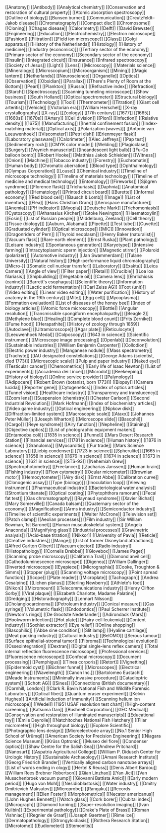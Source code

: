 [[Anatomy]]
[[Antibody]]
[[Analytical chemistry]]
[[Conservation and restoration of cultural property]]
[[Atomic absorption spectroscopy]]
[[Outline of biology]]
[[Bunsen burner]]
[[Communication]]
[[Creutzfeldt–Jakob disease]]
[[Chromatography]]
[[Compact disc]]
[[Chromosome]]
[[Cloning]]
[[Chagas disease]]
[[Calorimetry]]
[[Delft]]
[[David Brewster]]
[[Engineering]]
[[Education]]
[[Electrochemistry]]
[[Electron microscope]]
[[Fashion]]
[[Filtration]]
[[Field ion microscope]]
[[Glass]]
[[Golgi apparatus]]
[[History of the Netherlands]]
[[Histology]]
[[History of medicine]]
[[Industry (economics)]]
[[Tertiary sector of the economy]]
[[Primary sector of the economy]]
[[Secondary sector of the economy]]
[[Insulin]]
[[Integrated circuit]]
[[Insurance]]
[[Infrared spectroscopy]]
[[Society of Jesus]]
[[Light]]
[[Lens]]
[[Microscopy]]
[[Materials science]]
[[Mineralogy]]
[[Microscopium]]
[[Microorganism]]
[[Mining]]
[[Magic lantern]]
[[Netherlands]]
[[Neuroscience]]
[[Organelle]]
[[Optics]]
[[Observation]]
[[Obsidian]]
[[Parallax]]
[[There's Plenty of Room at the Bottom]]
[[Pearl]]
[[Plankton]]
[[Russia]]
[[Refractive index]]
[[Refraction]]
[[Starch]]
[[Spectroscopy]]
[[Scanning tunneling microscope]]
[[Show business]]
[[South Holland]]
[[Optical spectrometer]]
[[Structural biology]]
[[Tourism]]
[[Technology]]
[[Tool]]
[[Thermometer]]
[[Titration]]
[[Giant cell arteritis]]
[[Vehicle]]
[[Victorian era]]
[[William Herschel]]
[[X-ray crystallography]]
[[X-ray]]
[[Zoology]]
[[17th century]]
[[1677]]
[[1665]]
[[1660s]]
[[1670s]]
[[Artery]]
[[Cell division]]
[[Pion]]
[[Infection]]
[[Relative density]]
[[1675]]
[[Manufacturing]]
[[Inertial confinement fusion]]
[[Index-matching material]]
[[Optical axis]]
[[Polarization (waves)]]
[[Antonie van Leeuwenhoek]]
[[Viscometer]]
[[Petri dish]]
[[Erlenmeyer flask]]
[[Laboratory glassware]]
[[Calorimeter]]
[[Alec Jeffreys]]
[[Pap test]]
[[Sedimentary rock]]
[[CMYK color model]]
[[Welding]]
[[Plagioclase]]
[[Surgery]]
[[Voynich manuscript]]
[[Incandescent light bulb]]
[[Fu-Go balloon bomb]]
[[Robert Hooke]]
[[Matthias Jakob Schleiden]]
[[Witness]]
[[Onion]]
[[Machine]]
[[Tobacco industry]]
[[Forestry]]
[[Euchromatin]]
[[Human body]]
[[Chromatic aberration]]
[[Blood type]]
[[Ophthalmology]]
[[Olympus Corporation]]
[[Louse]]
[[Chemical industry]]
[[Timeline of microscope technology]]
[[Timeline of materials technology]]
[[Timeline of medicine and medical technology]]
[[Entomology]]
[[Fireworks]]
[[Sjögren syndrome]]
[[Florence flask]]
[[Trichuriasis]]
[[Daphnia]]
[[Anatomical pathology]]
[[Hematology]]
[[Printed circuit board]]
[[Burette]]
[[Informal economy]]
[[Red blood cell]]
[[Bausch & Lomb]]
[[Image]]
[[List of inventors]]
[[Flea]]
[[Hans Christian Gram]]
[[Aerospace manufacturer]]
[[Anemia]]
[[PH indicator]]
[[Myopia]]
[[Deutsche Mark]]
[[Trichomoniasis]]
[[Cystoscopy]]
[[Athanasius Kircher]]
[[Stoke Newington]]
[[Haematoxylin]]
[[Eosin]]
[[List of Russian people]]
[[Middelburg, Zeeland]]
[[Cell theory]]
[[Tissue (biology)]]
[[Auburn, Alabama]]
[[Pipette]]
[[Test tube]]
[[Cuvette]]
[[Graduated cylinder]]
[[Optical microscope]]
[[MIC]]
[[Innovation]]
[[Dragonriders of Pern]]
[[Thyroid neoplasm]]
[[Henry Baker (naturalist)]]
[[Vacuum flask]]
[[Rare-earth element]]
[[Ernst Ruska]]
[[Plant pathology]]
[[Leisure industry]]
[[Spontaneous generation]]
[[Karyotype]]
[[Intensive farming]]
[[Intracytoplasmic sperm injection]]
[[Magnetic stirrer]]
[[Polaroid (polarizer)]]
[[Automotive industry]]
[[Jan Swammerdam]]
[[Tulane University]]
[[Natural history]]
[[High-performance liquid chromatography]]
[[Micro-]]
[[Somatic cell nuclear transfer]]
[[Laboratory]]
[[Exakta]]
[[Leica Camera]]
[[Angle of view]]
[[Filter paper]]
[[Retail]]
[[Crucible]]
[[Loa loa filariasis]]
[[Shipbuilding]]
[[Vegetable oil]]
[[Camera lens]]
[[Ehrlichiosis (canine)]]
[[Barrett's esophagus]]
[[Scientific theory]]
[[Information industry]]
[[Lactic acid fermentation]]
[[Carl Zeiss AG]]
[[Foot (unit)]]
[[Video editing]]
[[Linear video editing]]
[[Water purification]]
[[History of anatomy in the 19th century]]
[[Mite]]
[[Egg cell]]
[[Mycoplasma]]
[[Formation evaluation]]
[[List of diseases of the honey bee]]
[[Index of biology articles]]
[[Atomic force microscopy]]
[[Bottle]]
[[Angular resolution]]
[[Transmissible spongiform encephalopathy]]
[[Beagle 2]]
[[Methylene blue]]
[[Healing]]
[[Complete blood count]]
[[Frits Zernike]]
[[Fume hood]]
[[Herapathite]]
[[History of zoology through 1859]]
[[Autoclave]]
[[Ultramicroscope]]
[[Agar plate]]
[[Reticulocyte]]
[[Leeuwenhoek Medal]]
[[Colposcopy]]
[[1643 in science]]
[[Scientific instrument]]
[[Microscope image processing]]
[[Openlab]]
[[Deconvolution]]
[[Sustainable industries]]
[[William Benjamin Carpenter]]
[[Collodion]]
[[Electric power industry]]
[[Manganese nodule]]
[[Mass spectrometry]]
[[Trachyte]]
[[IAU designated constellations]]
[[George Adams (scientist, died 1773)]]
[[Microscopic scale]]
[[Pulp and paper industry]]
[[Naked eye]]
[[Testicular cancer]]
[[Chemometrics]]
[[Early life of Isaac Newton]]
[[List of experiments]]
[[Accademia dei Lincei]]
[[Microdot]]
[[Beekeeping]]
[[History of biology]]
[[Online service provider]]
[[Palynology]]
[[Adipocere]]
[[Robert Brown (botanist, born 1773)]]
[[Biopsy]]
[[Camera lucida]]
[[Reporter gene]]
[[Cytogenetics]]
[[Index of optics articles]]
[[Tunnel vision]]
[[Healthcare industry]]
[[Transparency and translucency]]
[[Zoom lens]]
[[Suspension (chemistry)]]
[[Chester Carlson]]
[[Second Industrial Revolution]]
[[Mark Hofmann]]
[[Index of biochemistry articles]]
[[Video game industry]]
[[Optical engineering]]
[[Nipkow disk]]
[[Diffraction-limited system]]
[[Macroscopic scale]]
[[Ataxx]]
[[Johannes Peter Müller]]
[[Joseph Wharton]]
[[Microscope slide]]
[[Basophil]]
[[Cargo]]
[[Reye syndrome]]
[[Airy function]]
[[Nepheline]]
[[Staining]]
[[Objective (optics)]]
[[List of photographic equipment makers]]
[[Entamoeba coli]]
[[1835 in science]]
[[Funnel]]
[[Mars Desert Research Station]]
[[Financial services]]
[[1781 in science]]
[[Human history]]
[[1876 in science]]
[[Granuloma]]
[[Myocarditis]]
[[Fur trade]]
[[Mars Science Laboratory]]
[[Liebig condenser]]
[[1723 in science]]
[[Spherulite]]
[[1665 in science]]
[[1658 in science]]
[[1676 in science]]
[[1674 in science]]
[[1673 in science]]
[[1621 in science]]
[[STS-93]]
[[Nehemiah Grew]]
[[Spectrophotometry]]
[[Freelancer]]
[[Zacharias Janssen]]
[[Human brain]]
[[Fishing industry]]
[[Flow cytometry]]
[[Ocular micrometer]]
[[Brownian motor]]
[[Hemocytometer]]
[[Airy disk]]
[[Ernst Abbe]]
[[Calibration curve]]
[[Clonogenic assay]]
[[Type (biology)]]
[[Inoculation loop]]
[[Viewing instrument]]
[[Pharmaceutical industry]]
[[Bacteriological water analysis]]
[[Strontium titanate]]
[[Optical coating]]
[[Phytophthora ramorum]]
[[Fecal fat test]]
[[Gas chromatography]]
[[Raynaud syndrome]]
[[Xavier Bichat]]
[[Mary Somerville]]
[[Canada balsam]]
[[Quaternary sector of the economy]]
[[Magnification]]
[[Arms industry]]
[[Semiconductor industry]]
[[Timeline of scientific experiments]]
[[Walter McCrone]]
[[Television set]]
[[Patch clamp]]
[[Aeolian processes]]
[[Film industry]]
[[Sir William Bowman, 1st Baronet]]
[[Human musculoskeletal system]]
[[Angela Anaconda]]
[[Magnifying glass]]
[[Industrial processes]]
[[Gravimetric analysis]]
[[Acid–base titration]]
[[Nikkor]]
[[University of Pavia]]
[[Reticle]]
[[Creative industries]]
[[Mange]]
[[List of former Disneyland attractions]]
[[Alfred Carlton Gilbert]]
[[Vacuum ejector]]
[[Radio industry]]
[[Histopathology]]
[[Cornelis Drebbel]]
[[Glovebox]]
[[James Paget]]
[[Scanning probe microscopy]]
[[California Trail]]
[[Diamond anvil cell]]
[[Cathodoluminescence microscope]]
[[Digenea]]
[[William Dallinger]]
[[Inverted microscope]]
[[Eyepiece]]
[[Micrographia]]
[[Cooke, Troughton & Simms]]
[[Stopper (plug)]]
[[Scanning voltage microscopy]]
[[Point spread function]]
[[Scope]]
[[Plate reader]]
[[Microplate]]
[[Tachograph]]
[[Andrea Cesalpino]]
[[Lichen planus]]
[[Sterling Newberry]]
[[Athlete's foot]]
[[Nikon]]
[[Micromount]]
[[Telecommunications industry]]
[[Henry Clifton Sorby]]
[[Viral plaque]]
[[Elizabeth Charlotte, Madame Palatine]]
[[Dredging]]
[[Historadiography]]
[[Lennart Nilsson]]
[[Cholangiocarcinoma]]
[[Petroleum industry]]
[[Conical measure]]
[[Gas syringe]]
[[Volumetric flask]]
[[Endodontics]]
[[Paul Scherrer Institute]]
[[Newton's rings]]
[[De Grootste Nederlander]]
[[Adirondack (Mars)]]
[[Hookworm infection]]
[[Hot plate]]
[[Hairy cell leukemia]]
[[Content industry]]
[[Soxhlet extractor]]
[[Eye relief]]
[[Online shopping]]
[[Basophilic]]
[[Abbe sine condition]]
[[Slit lamp]]
[[Hyaline cartilage]]
[[Meat packing industry]]
[[Cultural industry]]
[[BelOMO]]
[[Serous tumour]]
[[Surface epithelial-stromal tumor]]
[[Fibroma]]
[[Technological evolution]]
[[Osseointegration]]
[[Dextran]]
[[Digital single-lens reflex camera]]
[[Total internal reflection fluorescence microscope]]
[[Professional services]]
[[Fluorescence microscope]]
[[Confocal microscopy]]
[[Document processing]]
[[Pemphigus]]
[[Tinea corporis]]
[[Retort]]
[[Vignetting]]
[[Epidermoid cyst]]
[[Büchner funnel]]
[[Microscopes]]
[[Electrical engineering]]
[[Wavelength]]
[[Canon Inc.]]
[[Bartolomeo Eustachi]]
[[Meade Instruments]]
[[Minimally invasive procedure]]
[[Catadioptric system]]
[[Schott AG]]
[[Sines]]
[[Connections (British documentary)]]
[[Cornhill, London]]
[[Clark R. Bavin National Fish and Wildlife Forensic Laboratory]]
[[Optical fiber]]
[[Quantum eraser experiment]]
[[Kelvin Hughes]]
[[Artificial induction of immunity]]
[[Scanning helium ion microscope]]
[[Wedel]]
[[1951 USAF resolution test chart]]
[[High-content screening]]
[[Katsuma Dan]]
[[Bushnell Corporation]]
[[GEC Medical]]
[[Conservation and restoration of illuminated manuscripts]]
[[Educational toy]]
[[Émile Deyrolle]]
[[Natchitoches National Fish Hatchery]]
[[Filar micrometer]]
[[High throughput biology]]
[[Explore Scientific]]
[[Photographic lens design]]
[[Microelectrode array]]
[[No.1 Senior High School of Ürümqi]]
[[American Society for Precision Engineering]]
[[Niagara Science Museum]]
[[Krüss Optronic]]
[[Museo del fiore]]
[[Condenser (optics)]]
[[Shaw Centre for the Salish Sea]]
[[Andrew Pritchard]]
[[Nanosurf]]
[[Aspatria Agricultural College]]
[[William P. Didusch Center for Urologic History]]
[[Sustainable Archaeology]]
[[Amani Research Institute]]
[[Georg Friedrich Brander]]
[[Vertically aligned carbon nanotube arrays]]
[[List of words ending in ology]]
[[Hertel & Reuss]]
[[Denis Albert Bardou]]
[[William Rees Brebner Robertson]]
[[Qian Linzhao]]
[[Yan Jici]]
[[Van Musschenbroek vacuum pump]]
[[Giovanni Battista Amici]]
[[Early modern period]]
[[Hugo von Mohl]]
[[Nesidioblastosis]]
[[Water industry]]
[[Dmitry Dmitrievich Maksutov]]
[[Microprobe]]
[[Rangaku]]
[[Records management]]
[[Ellen Foster]]
[[Morphometrics]]
[[Necator americanus]]
[[John Hughes Bennett]]
[[Watch glass]]
[[Cork borer]]
[[Cubital index]]
[[Micrograph]]
[[Diamond turning]]
[[Super-resolution imaging]]
[[Ivan Kulibin]]
[[Experimental pathology]]
[[Drake's Plate of Brass]]
[[Roman Vishniac]]
[[Regnier de Graaf]]
[[Joseph Gaertner]]
[[Rime ice]]
[[Dermatopathology]]
[[Strongyloidiasis]]
[[Rothera Research Station]]
[[Microtome]]
[[Eudiometer]]
[[Stemonitis]]
